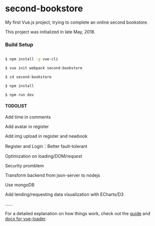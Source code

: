 # second-bookstore

My first Vue.js project, trying to complete an online second bookstore.

This project was initialized in late May, 2018. 

### Build Setup
```bash

$ npm install -g vue-cli

$ vue init webpack second-bookstore

$ cd second-bookstore

$ npm install

$ npm run dev
```

#### TODOLIST

Add time in comments

Add avatar in register

Add img upload in register and newbook

Register and Login：Better fault-tolerant

Optimization on loading/DOM/request

Security promblem

Transform backend from json-server to nodejs

Use mongoDB

Add lending/requesting data visualization with ECharts/D3

......



For a detailed explanation on how things work, check out the [guide](http://vuejs-templates.github.io/webpack/) 
and [docs for vue-loader](http://vuejs.github.io/vue-loader).
